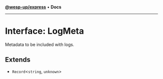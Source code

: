 [**@wesp-up/express**](../README.md) • **Docs**

---

# Interface: LogMeta

Metadata to be included with logs.

## Extends

- `Record`\<`string`, `unknown`\>
